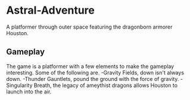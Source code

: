 # Astral-Adventure
A platformer through outer space featuring the dragonborn armorer Houston.

## Gameplay
The game is a platformer with a few elements to make the gameplay interesting. Some of the following are.
-Gravity Fields, down isn't always down.
-Thunder Gauntlets, pound the ground with the force of gravity.
-Singularity Breath, the legacy of ameythist dragons allows Houston to launch into the air.
